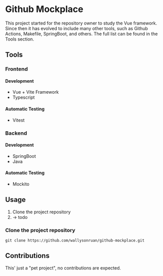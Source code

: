 # Github Mockplace

This project started for the repository owner to study the Vue framework. Since then it has evolved to include many other tools, such as Github Actions, Makefile, SpringBoot, and others. The full list can be found in the Tools section.

## Tools

### Frontend
#### Development
- Vue + Vite Framework
- Typescript
#### Automatic Testing
- Vitest

### Backend
#### Development
- SpringBoot
- Java
#### Automatic Testing
- Mockito

## Usage

1. Clone the project repository
2. -> todo

### Clone the project repository

```
git clone https://github.com/wallysonruan/github-mockplace.git
```

## Contributions
This' just a "pet project", no contributions are expected.